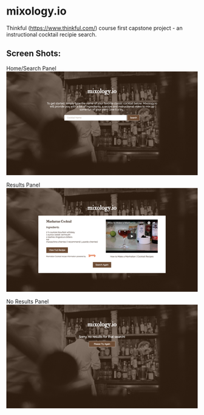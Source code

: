 # mixology.io

Thinkful (https://www.thinkful.com/) course first capstone project - an instructional cocktail recipie search.

## Screen Shots:

Home/Search Panel
![alt text](https://raw.githubusercontent.com/colleensaltarelli/mixology.io/master/home-search-panel.png "home search panel")

Results Panel
![alt text](https://raw.githubusercontent.com/colleensaltarelli/mixology.io/master/results-panel.png "results panel")

No Results Panel
![alt text](https://raw.githubusercontent.com/colleensaltarelli/mixology.io/master/no-results-panel.png "no results panel")
